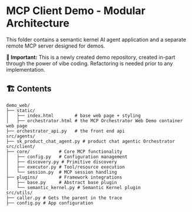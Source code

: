 # MCP Client Demo - Modular Architecture

This folder contains a semantic kernel AI agent application and a separate remote MCP server designed for demos.

**🚨 Important:** This is a newly created demo repository, created in-part through the power of vibe coding. Refactoring is needed prior to any implementation.

## 🏗️ Contents

```
demo_web/
├── static/
│   ├── index.html        # base web page + styling
│   ├── orchestrator.html # the MCP Orchestrator Web Demo container web page
├── orchestrator_api.py   # the front end api
src/agents/
├── sk_product_chat_agent.py # product chat agentic Orchestrator
src/client/
├── core/           # Core MCP functionality
│   ├── config.py   # Configuration management
│   ├── discovery.py # Primitive discovery
│   ├── executor.py # Tool/resource execution
│   └── session.py  # MCP session handling
├── plugins/        # Framework integrations
│   ├── base.py     # Abstract base plugin
│   └── semantic_kernel.py # Semantic Kernel plugin
src/utils/
├── caller.py # Gets the parent in the trace
├── config.py # App configuration
```
